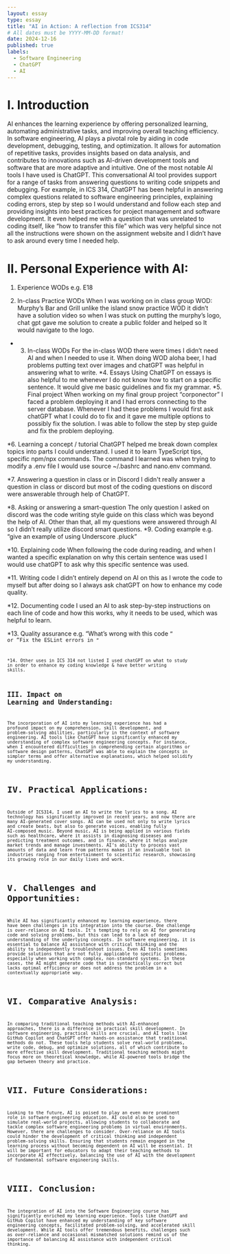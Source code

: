 ```yaml
---
layout: essay
type: essay
title: "AI in Action: A reflection from ICS314"
# All dates must be YYYY-MM-DD format!
date: 2024-12-16
published: true
labels:
  - Software Engineering
  - ChatGPT
  - AI
---
```

# I. Introduction
AI enhances the learning experience by offering personalized learning, automating administrative tasks, and improving overall teaching efficiency. In software engineering, AI plays a pivotal role by aiding in code development, debugging, testing, and optimization. It allows for automation of repetitive tasks, provides insights based on data analysis, and contributes to innovations such as AI-driven development tools and software that are more adaptive and intuitive.
One of the most notable AI tools I have used is ChatGPT. This conversational AI tool provides support for a range of tasks from answering questions to writing code snippets and debugging. For example, in ICS 314, ChatGPT has been helpful in answering complex questions related to software engineering principles, explaining coding errors, step by step so I would understand and follow each step and providing insights into best practices for project management and software development.   It even helped me with a question that was unrelated to coding itself, like “how to transfer this file” which was very helpful since not all the instructions were shown on the assignment website and I didn’t have to ask around every time I needed help. 

# II. Personal Experience with AI:
 1. Experience WODs e.g. E18

 2. In-class Practice WODs
When I was working on in class group WOD: Murphy’s Bar and Grill unlike the island snow practice WOD it didn’t have a solution video so when I was stuck on putting the murphy’s logo, chat gpt gave me solution to create a public folder and helped so It would navigate to the logo.
* 3. In-class WODs
For the in-class WOD there were times I didn’t need AI and when I needed to use it.  When doing WOD aloha beer, I had problems putting text over images and chatGPT was helpful in answering what to write. 
*4. Essays
Using ChatGPT on essays is also helpful to me whenever I do not know how to start on a specific sentence. It would give me basic guidelines and fix my grammar. 
*5. Final project
When working on my final group project “corponector” I faced a problem deploying it and I had errors connecting to the server database.  Whenever I had these problems I would first ask chatGPT what I could do to fix and it gave me multiple options to possibly fix the solution.  I was able to follow the step by step guide and fix the problem deploying.

*6. Learning a concept / tutorial
ChatGPT helped me break down complex topics into parts I could understand.  I used it to learn TypeScript tips, specific npm/npx commands.  The command I learned was when trying to modify a .env file I would use  source ~/.bashrc and nano.env command.

*7. Answering a question in class or in Discord
I didn't really answer a question in class or discord but most of the coding questions on discord were answerable through help of ChatGPT.

*8. Asking or answering a smart-question
The only question I asked on discord was the code writing style guide on this class which was beyond the help of AI.  Other than that, all my questions were answered through AI so I didn’t really utilize discord smart questions.
*9. Coding example e.g. “give an example of using Underscore .pluck”

*10. Explaining code
When following the code during reading, and when I wanted a specific explanation on why this certain sentence was used I would use chatGPT to ask why this specific sentence was used.

*11. Writing code
I didn’t entirely depend on AI on this as I wrote the code to myself but after doing so I always ask chatGPT on how to enhance my code quality.

*12. Documenting code
I used an AI to ask step-by-step instructions on each line of code and how this works, why it needs to be used, which was helpful to learn.

*13. Quality assurance e.g. “What’s wrong with this code <code here>” or “Fix the ESLint errors in <code here>”

*14. Other uses in ICS 314 not listed
I used chatGPT on what to study in order to enhance my coding knowledge & have better writing skills.


## III. Impact on Learning and Understanding:
The incorporation of AI into my learning experience has had a profound impact on my comprehension, skill development, and problem-solving abilities, particularly in the context of software engineering. AI tools like ChatGPT have significantly enhanced my understanding of complex software engineering concepts. For instance, when I encountered difficulties in comprehending certain algorithms or software design patterns, ChatGPT was able to explain the concepts in simpler terms and offer alternative explanations, which helped solidify my understanding.

# IV. Practical Applications:
Outside of ICS314, I used an AI to write the lyrics to a song. AI technology has significantly improved in recent years, and now there are many AI-generated cover songs. AI can be used not only to write lyrics and create beats, but also to generate voices, enabling fully AI-composed music. Beyond music, AI is being applied in various fields such as healthcare, where it assists in diagnosing diseases and predicting treatment outcomes, and in finance, where it helps analyze market trends and manage investments. AI’s ability to process vast amounts of data and learn from patterns makes it an invaluable tool in industries ranging from entertainment to scientific research, showcasing its growing role in our daily lives and work.


# V. Challenges and Opportunities:
While AI has significantly enhanced my learning experience, there have been challenges in its integration into the course. One challenge is over-reliance on AI tools. It's tempting to rely on AI for generating code and solving problems, but this can lead to a lack of deep understanding of the underlying concepts. In software engineering, it is essential to balance AI assistance with critical thinking and the ability to independently troubleshoot issues.  Even AI tools sometimes provide solutions that are not fully applicable to specific problems, especially when working with complex, non-standard systems. In these cases, the AI might generate code that is syntactically correct but lacks optimal efficiency or does not address the problem in a contextually appropriate way.

# VI. Comparative Analysis:
In comparing traditional teaching methods with AI-enhanced approaches, there is a difference in practical skill development.  In software engineering, practical skills are crucial, and AI tools like GitHub Copilot and ChatGPT offer hands-on assistance that traditional methods do not. These tools help students solve real-world problems, write code, debug, and optimize solutions, all of which contribute to more effective skill development. Traditional teaching methods might focus more on theoretical knowledge, while AI-powered tools bridge the gap between theory and practice.

# VII. Future Considerations:
Looking to the future, AI is poised to play an even more prominent role in software engineering education.  AI could also be used to simulate real-world projects, allowing students to collaborate and tackle complex software engineering problems in virtual environments.
However, there are challenges to consider. Over-reliance on AI tools could hinder the development of critical thinking and independent problem-solving skills. Ensuring that students remain engaged in the learning process without becoming dependent on AI will be essential.  It will be important for educators to adapt their teaching methods to incorporate AI effectively, balancing the use of AI with the development of fundamental software engineering skills.

# VIII. Conclusion:
The integration of AI into the Software Engineering course has significantly enriched my learning experience. Tools like ChatGPT and GitHub Copilot have enhanced my understanding of key software engineering concepts, facilitated problem-solving, and accelerated skill development. While AI tools offer tremendous benefits, challenges such as over-reliance and occasional mismatched solutions remind us of the importance of balancing AI assistance with independent critical thinking.

